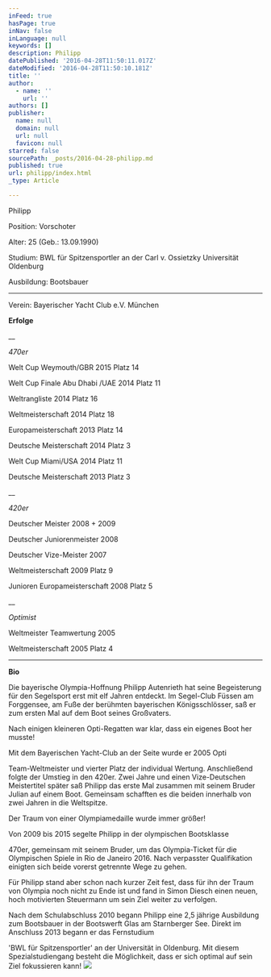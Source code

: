 ```yaml
---
inFeed: true
hasPage: true
inNav: false
inLanguage: null
keywords: []
description: Philipp
datePublished: '2016-04-28T11:50:11.017Z'
dateModified: '2016-04-28T11:50:10.181Z'
title: ''
author:
  - name: ''
    url: ''
authors: []
publisher:
  name: null
  domain: null
  url: null
  favicon: null
starred: false
sourcePath: _posts/2016-04-28-philipp.md
published: true
url: philipp/index.html
_type: Article

---
```

Philipp

Position: Vorschoter

Alter: 25 (Geb.: 13.09.1990)

Studium: BWL für Spitzensportler an der Carl v. Ossietzky Universität Oldenburg

Ausbildung: Bootsbauer 

****

Verein: Bayerischer Yacht Club e.V. München

****Erfolge****

__

_470er_

Welt Cup Weymouth/GBR 2015 Platz 14

Welt Cup Finale Abu Dhabi /UAE 2014 Platz 11

Weltrangliste 2014 Platz 16

Weltmeisterschaft 2014 Platz 18 

Europameisterschaft 2013 Platz 14

Deutsche Meisterschaft 2014 Platz 3

Welt Cup Miami/USA 2014 Platz 11

Deutsche Meisterschaft 2013 Platz 3

__

_420er_

Deutscher Meister 2008 + 2009

Deutscher Juniorenmeister 2008

Deutscher Vize-Meister 2007

Weltmeisterschaft 2009 Platz 9

Junioren Europameisterschaft 2008 Platz 5

__

_Optimist_

Weltmeister Teamwertung 2005

Weltmeisterschaft 2005 Platz 4

****

**Bio**

Die bayerische Olympia-Hoffnung Philipp Autenrieth hat seine Begeisterung für den Segelsport erst mit elf Jahren entdeckt. Im Segel-Club Füssen am Forggensee, am Fuße der berühmten bayerischen Königsschlösser, saß er zum ersten Mal auf dem Boot seines Großvaters.

Nach einigen kleineren Opti-Regatten war klar, dass ein eigenes Boot her musste! 

Mit dem Bayerischen Yacht-Club an der Seite wurde er 2005 Opti

Team-Weltmeister und vierter Platz der individual Wertung. Anschließend folgte der Umstieg in den 420er. Zwei Jahre und einen Vize-Deutschen Meistertitel später saß Philipp das erste Mal zusammen mit seinem Bruder Julian auf einem Boot. Gemeinsam schafften es die beiden innerhalb von zwei Jahren in die Weltspitze. 

Der Traum von einer Olympiamedaille wurde immer größer! 

Von 2009 bis 2015 segelte Philipp in der olympischen Bootsklasse

470er, gemeinsam mit seinem Bruder, um das Olympia-Ticket für die Olympischen Spiele in Rio de Janeiro 2016\. Nach verpasster Qualifikation einigten sich beide vorerst getrennte Wege zu gehen. 

Für Philipp stand aber schon nach kurzer Zeit fest, dass für ihn der Traum von Olympia noch nicht zu Ende ist und fand in Simon Diesch einen neuen, hoch motivierten Steuermann um sein Ziel weiter zu verfolgen.

Nach dem Schulabschluss 2010 begann Philipp eine 2,5 jährige Ausbildung zum Bootsbauer in der Bootswerft Glas am Starnberger See. Direkt im Anschluss 2013 begann er das Fernstudium

'BWL für Spitzensportler' an der Universität in Oldenburg. Mit diesem Spezialstudiengang besteht die Möglichkeit, dass er sich optimal auf sein Ziel fokussieren kann!
![](https://the-grid-user-content.s3-us-west-2.amazonaws.com/1f3e612d-46bd-41d9-8a30-f014972d416e.jpg)